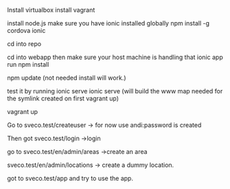 Install virtualbox
install vagrant

install node.js
make sure you have ionic installed globally
npm install -g cordova ionic

cd into repo

cd into webapp 
then make sure your host machine is handling that ionic app 
run 
npm install

npm update  (not needed install will work.)

test it by running ionic serve
ionic serve  (will build the www map needed for the symlink created on first vagrant up)


vagrant up


Go to sveco.test/createuser   -> for now use andi:password is created

Then got sveco.test/login ->login

go to sveco.test/en/admin/areas  ->create an area

sveco.test/en/admin/locations -> create a dummy location.

got to sveco.test/app and try to use the app.

